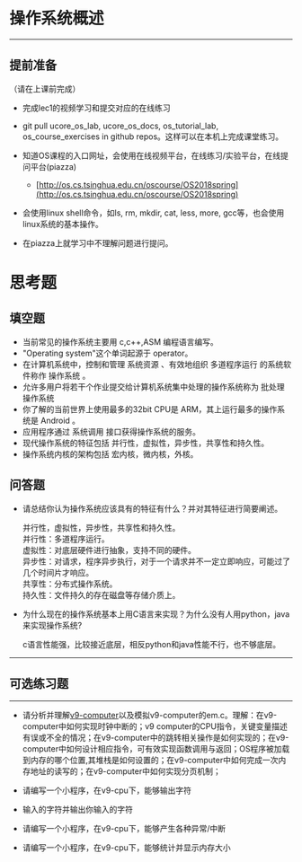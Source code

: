 # 操作系统概述

---

## **提前准备**

（请在上课前完成）

* 完成lec1的视频学习和提交对应的在线练习
* git pull ucore\_os\_lab, ucore\_os\_docs, os\_tutorial\_lab, os\_course\_exercises in github repos。这样可以在本机上完成课堂练习。
* 知道OS课程的入口网址，会使用在线视频平台，在线练习/实验平台，在线提问平台\(piazza\)
  * [http://os.cs.tsinghua.edu.cn/oscourse/OS2018spring](http://os.cs.tsinghua.edu.cn/oscourse/OS2018spring)


* 会使用linux shell命令，如ls, rm, mkdir, cat, less, more, gcc等，也会使用linux系统的基本操作。
* 在piazza上就学习中不理解问题进行提问。



# 思考题

## 填空题

* 当前常见的操作系统主要用 c,c++,ASM 编程语言编写。
* "Operating system"这个单词起源于 operator。
* 在计算机系统中，控制和管理 系统资源 、有效地组织 多道程序运行 的系统软件称作 操作系统 。
* 允许多用户将若干个作业提交给计算机系统集中处理的操作系统称为 批处理 操作系统
* 你了解的当前世界上使用最多的32bit CPU是 ARM，其上运行最多的操作系统是 Android 。
* 应用程序通过 系统调用 接口获得操作系统的服务。
* 现代操作系统的特征包括 并行性，虚拟性，异步性，共享性和持久性。
* 操作系统内核的架构包括 宏内核，微内核，外核。


## 问答题

- 请总结你认为操作系统应该具有的特征有什么？并对其特征进行简要阐述。

  并行性，虚拟性，异步性，共享性和持久性。  
  并行性：多道程序运行。  
  虚拟性：对底层硬件进行抽象，支持不同的硬件。  
  异步性：对请求，程序异步执行，对于一个请求并不一定立即响应，可能过了几个时间片才响应。  
  共享性：分布式操作系统。  
  持久性：文件持久的存在磁盘等存储介质上。


- 为什么现在的操作系统基本上用C语言来实现？为什么没有人用python，java来实现操作系统?

  c语言性能强，比较接近底层，相反python和java性能不行，也不够底层。
---

## 可选练习题

---

- 请分析并理解[v9\-computer](https://github.com/chyyuu/os_tutorial_lab/blob/master/v9_computer/docs/v9_computer.md)以及模拟v9\-computer的em.c。理解：在v9\-computer中如何实现时钟中断的；v9 computer的CPU指令，关键变量描述有误或不全的情况；在v9\-computer中的跳转相关操作是如何实现的；在v9\-computer中如何设计相应指令，可有效实现函数调用与返回；OS程序被加载到内存的哪个位置,其堆栈是如何设置的；在v9\-computer中如何完成一次内存地址的读写的；在v9\-computer中如何实现分页机制；


- 请编写一个小程序，在v9-cpu下，能够输出字符


- 输入的字符并输出你输入的字符


- 请编写一个小程序，在v9-cpu下，能够产生各种异常/中断


- 请编写一个小程序，在v9-cpu下，能够统计并显示内存大小

